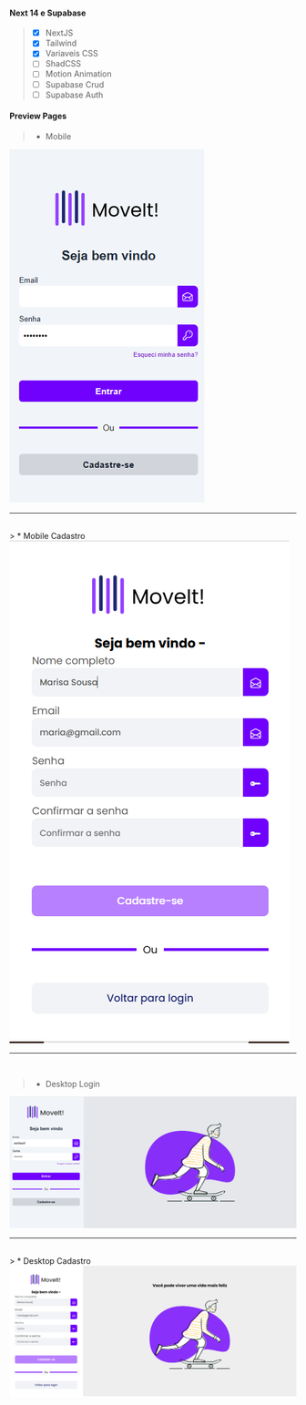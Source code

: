 #### Next 14 e Supabase

> * [x] NextJS
> * [x] Tailwind
> * [x] Variaveis CSS
> * [ ] ShadCSS
> * [ ] Motion Animation
> * [ ] Supabase Crud
> * [ ] Supabase Auth

#### Preview Pages

> * Mobile 
<img src="./preview/tela-login-mobile.png" alt="mobile">
<br>
<hr>
<br>
> * Mobile Cadastro
<img src="./preview/tela-login-cadastro-mobile.png" alt="destop" >
<br>
<hr>
<br>

> * Desktop Login
<img src="./preview/tela-principal-desktop.png" alt="" />
<br>
<hr>
<br>
> * Desktop Cadastro
<img src="./preview/tela-principal-cadastro-desktop.png" alt="" />